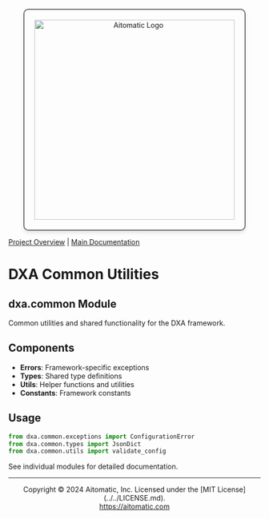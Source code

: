 <!-- markdownlint-disable MD041 -->
<!-- markdownlint-disable MD033 -->
<p align="center">
  <img src="https://cdn.prod.website-files.com/62a10970901ba826988ed5aa/62d942adcae82825089dabdb_aitomatic-logo-black.png" alt="Aitomatic Logo" width="400" style="border: 2px solid #666; border-radius: 10px; padding: 20px; box-shadow: 0 4px 8px rgba(0,0,0,0.1);"/>
</p>

[Project Overview](../../README.md) | [Main Documentation](../../docs/README.md)

# DXA Common Utilities

## dxa.common Module

Common utilities and shared functionality for the DXA framework.

## Components

- **Errors**: Framework-specific exceptions
- **Types**: Shared type definitions
- **Utils**: Helper functions and utilities
- **Constants**: Framework constants

## Usage

```python
from dxa.common.exceptions import ConfigurationError
from dxa.common.types import JsonDict
from dxa.common.utils import validate_config
```

See individual modules for detailed documentation.

---
<p align="center">
Copyright © 2024 Aitomatic, Inc. Licensed under the [MIT License](../../LICENSE.md).
<br/>
<a href="https://aitomatic.com">https://aitomatic.com</a>
</p>
